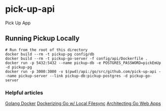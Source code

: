 # pick-up-api
Pick Up App

## Running Pickup Locally
```
# Run from the root of this directory
docker build --rm -t pickup-pg config/db
docker build --rm -t pickup-go-server -f config/api/Dockerfile .
docker run -p 5432:5432 --name pickup-db -e POSTGRES_PASSWORD=pickEmUp -d pickup-pg
docker run -p 3000:3000 -v $(pwd)/api:/go/src/github.com/pick-up-api --name pickup-server --link pickup-db:pickup-postgres -d pickup-go-server
```

### Helpful articles
[Golang Docker](https://blog.golang.org/docker)
[Dockerizing Go w/ Local Filesync](https://medium.com/developers-writing/docker-powered-development-environment-for-your-go-app-6185d043ea35#.r58sq9cr2)
[Architecting Go Web Apps](https://larry-price.com/blog/2015/06/25/architecture-for-a-golang-web-app)
